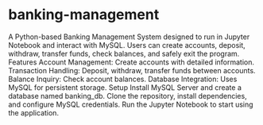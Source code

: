 # banking-management
A Python-based Banking Management System designed to run in Jupyter Notebook and interact with MySQL. Users can create accounts, deposit, withdraw, transfer funds, check balances, and safely exit the program.
Features
Account Management: Create accounts with detailed information.
Transaction Handling: Deposit, withdraw, transfer funds between accounts.
Balance Inquiry: Check account balances.
Database Integration: Uses MySQL for persistent storage.
Setup
Install MySQL Server and create a database named banking_db.
Clone the repository, install dependencies, and configure MySQL credentials.
Run the Jupyter Notebook to start using the application.
